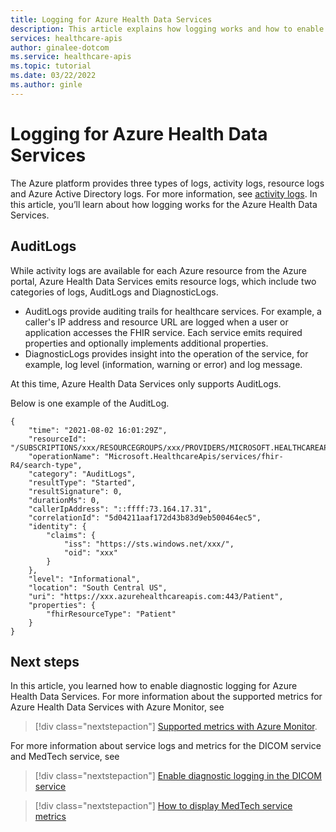 ```yaml
---
title: Logging for Azure Health Data Services
description: This article explains how logging works and how to enable logging for the Azure Health Data Services
services: healthcare-apis
author: ginalee-dotcom
ms.service: healthcare-apis
ms.topic: tutorial
ms.date: 03/22/2022
ms.author: ginle
---
```


# Logging for Azure Health Data Services

The Azure platform provides three types of logs, activity logs, resource logs and Azure Active Directory logs. For more information, see [activity logs](../azure-monitor/essentials/platform-logs-overview.md). In this article, you’ll learn about how logging works for the Azure Health Data Services.

## AuditLogs
While activity logs are available for each Azure resource from the Azure portal, Azure Health Data Services emits resource logs, which include two categories of logs, AuditLogs and DiagnosticLogs.

- AuditLogs provide auditing trails for healthcare services. For example, a caller's IP address and resource URL are logged when a user or application accesses the FHIR service. Each service emits required properties and optionally implements additional properties.
- DiagnosticLogs provides insight into the operation of the service, for example, log level (information, warning or error) and log message.

At this time, Azure Health Data Services only supports AuditLogs.

Below is one example of the AuditLog.

```
{
    "time": "2021-08-02 16:01:29Z",
    "resourceId": "/SUBSCRIPTIONS/xxx/RESOURCEGROUPS/xxx/PROVIDERS/MICROSOFT.HEALTHCAREAPIS/SERVICES/xxx",
    "operationName": "Microsoft.HealthcareApis/services/fhir-R4/search-type",
    "category": "AuditLogs",
    "resultType": "Started",
    "resultSignature": 0,
    "durationMs": 0,
    "callerIpAddress": "::ffff:73.164.17.31",
    "correlationId": "5d04211aaf172d43b83d9eb500464ec5",
    "identity": {
        "claims": {
            "iss": "https://sts.windows.net/xxx/",
            "oid": "xxx"
        }
    },
    "level": "Informational",
    "location": "South Central US",
    "uri": "https://xxx.azurehealthcareapis.com:443/Patient",
    "properties": {
        "fhirResourceType": "Patient"
    }
}
```

## Next steps

In this article, you learned how to enable diagnostic logging for Azure Health Data Services. For more information about the supported metrics for Azure Health Data Services with Azure Monitor, see 

>[!div class="nextstepaction"]
>[Supported metrics with Azure Monitor](../azure-monitor/essentials/metrics-supported.md).

For more information about service logs and metrics for the DICOM service and MedTech service, see

>[!div class="nextstepaction"]
>[Enable diagnostic logging in the DICOM service](./dicom/enable-diagnostic-logging.md)

>[!div class="nextstepaction"]
>[How to display MedTech service metrics](./../healthcare-apis/iot/how-to-display-metrics.md)


